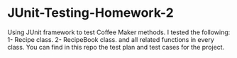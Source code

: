 # JUnit-Testing-Homework-2
Using JUnit framework to test Coffee Maker methods.
I tested the following:
1- Recipe class.
2- RecipeBook class.
and all related functions in every class.
You can find in this repo the test plan and test cases for the project.
